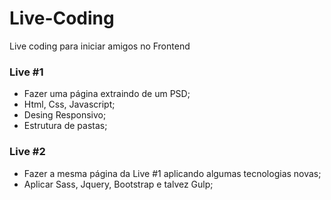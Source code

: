 # Live-Coding
Live coding para iniciar amigos no Frontend

### Live #1
- Fazer uma página extraindo de um PSD;
- Html, Css, Javascript;
- Desing Responsivo;
- Estrutura de pastas;

### Live #2
- Fazer a mesma página da Live #1 aplicando algumas tecnologias novas;
- Aplicar Sass, Jquery, Bootstrap e talvez Gulp;


